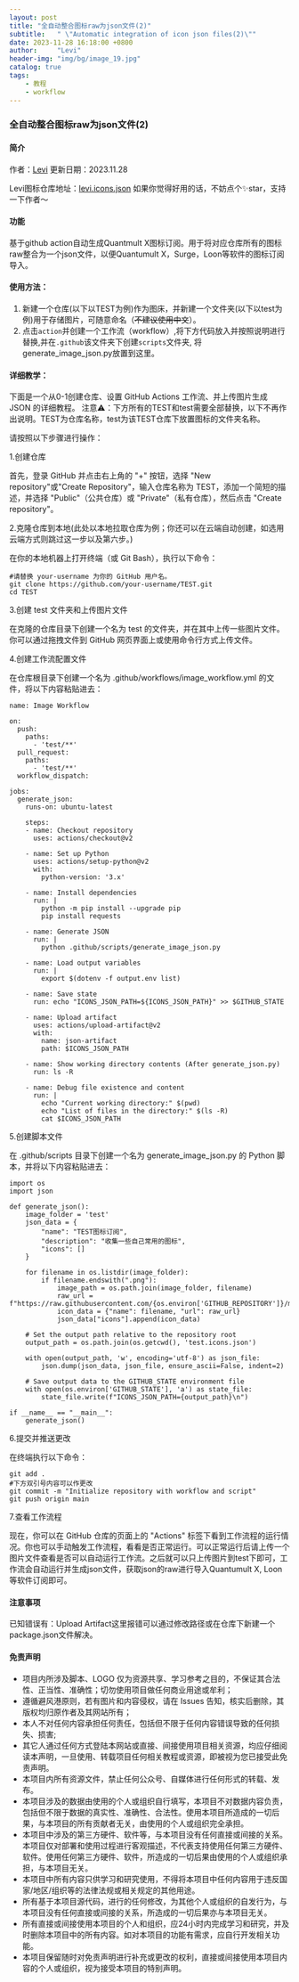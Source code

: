 ```yaml
---
layout: post
title: "全自动整合图标raw为json文件(2)"
subtitle:   " \"Automatic integration of icon json files(2)\""
date: 2023-11-28 16:18:00 +0800
author:     "Levi"
header-img: "img/bg/image_19.jpg"
catalog: true
tags:
    - 教程 
    - workflow
---
```


### 全自动整合图标raw为json文件(2)

#### 简介
作者：[Levi](https://github.com/czy13724)
更新日期：2023.11.28

Levi图标仓库地址：[levi.icons.json](https://raw.githubusercontent.com/czy13724/LeviIcons/main/levi.icons.json)
如果你觉得好用的话，不妨点个✨star，支持一下作者～
#### 功能
基于github action自动生成Quantmult X图标订阅。用于将对应仓库所有的图标raw整合为一个json文件，以便Quantumult X，Surge，Loon等软件的图标订阅导入。
#### 使用方法：
1. 新建一个仓库(以下以TEST为例)作为图床，并新建一个文件夹(以下以test为例)用于存储图片，可随意命名（~~不建议使用中文~~）。   
2. 点击`action`并创建一个工作流（workflow）,将下方代码放入并按照说明进行替换,并在`.github`该文件夹下创建`scripts`文件夹, 将generate_image_json.py放置到这里。
#### 详细教学：
下面是一个从0-1创建仓库、设置 GitHub Actions 工作流、并上传图片生成 JSON 的详细教程。
注意⚠️：下方所有的TEST和test需要全部替换，以下不再作出说明。TEST为仓库名称，test为该TEST仓库下放置图标的文件夹名称。

请按照以下步骤进行操作：

1.创建仓库

首先，登录 GitHub 并点击右上角的 "+" 按钮，选择 "New repository"或"Create Repository"，输入仓库名称为 TEST，添加一个简短的描述，并选择 "Public"（公共仓库）或 "Private"（私有仓库），然后点击 "Create repository"。

2.克隆仓库到本地(此处以本地拉取仓库为例；你还可以在云端自动创建，如选用云端方式则跳过这一步以及第六步。)

在你的本地机器上打开终端（或 Git Bash），执行以下命令：
```shell
#请替换 your-username 为你的 GitHub 用户名。
git clone https://github.com/your-username/TEST.git
cd TEST
```
3.创建 test 文件夹和上传图片文件

在克隆的仓库目录下创建一个名为 test 的文件夹，并在其中上传一些图片文件。你可以通过拖拽文件到 GitHub 网页界面上或使用命令行方式上传文件。

4.创建工作流配置文件

在仓库根目录下创建一个名为 .github/workflows/image_workflow.yml 的文件，将以下内容粘贴进去：
```shell
name: Image Workflow

on:
  push:
    paths:
      - 'test/**' 
  pull_request:
    paths:
      - 'test/**' 
  workflow_dispatch:

jobs:
  generate_json:
    runs-on: ubuntu-latest

    steps:
    - name: Checkout repository
      uses: actions/checkout@v2

    - name: Set up Python
      uses: actions/setup-python@v2
      with:
        python-version: '3.x'

    - name: Install dependencies
      run: |
        python -m pip install --upgrade pip
        pip install requests

    - name: Generate JSON
      run: |
        python .github/scripts/generate_image_json.py

    - name: Load output variables
      run: |
        export $(dotenv -f output.env list)

    - name: Save state
      run: echo "ICONS_JSON_PATH=${ICONS_JSON_PATH}" >> $GITHUB_STATE

    - name: Upload artifact
      uses: actions/upload-artifact@v2
      with:
        name: json-artifact
        path: $ICONS_JSON_PATH

    - name: Show working directory contents (After generate_json.py)
      run: ls -R

    - name: Debug file existence and content
      run: |
        echo "Current working directory:" $(pwd)
        echo "List of files in the directory:" $(ls -R)
        cat $ICONS_JSON_PATH
```
5.创建脚本文件

在 .github/scripts 目录下创建一个名为 generate_image_json.py 的 Python 脚本，并将以下内容粘贴进去：
```shell
import os
import json

def generate_json():
    image_folder = 'test'
    json_data = {
        "name": "TEST图标订阅",
        "description": "收集一些自己常用的图标",
        "icons": []
    }

    for filename in os.listdir(image_folder):
        if filename.endswith(".png"):
            image_path = os.path.join(image_folder, filename)
            raw_url = f"https://raw.githubusercontent.com/{os.environ['GITHUB_REPOSITORY']}/main/{image_path}"
            icon_data = {"name": filename, "url": raw_url}
            json_data["icons"].append(icon_data)

    # Set the output path relative to the repository root
    output_path = os.path.join(os.getcwd(), 'test.icons.json')

    with open(output_path, 'w', encoding='utf-8') as json_file:
        json.dump(json_data, json_file, ensure_ascii=False, indent=2)

    # Save output data to the GITHUB_STATE environment file
    with open(os.environ['GITHUB_STATE'], 'a') as state_file:
        state_file.write(f"ICONS_JSON_PATH={output_path}\n")

if __name__ == "__main__":
    generate_json()
```
6.提交并推送更改

在终端执行以下命令：
```shell
git add .
#下方双引号内容可以作更改
git commit -m "Initialize repository with workflow and script"
git push origin main
```
7.查看工作流程

现在，你可以在 GitHub 仓库的页面上的 "Actions" 标签下看到工作流程的运行情况。你也可以手动触发工作流程，看看是否正常运行。可以正常运行后请上传一个图片文件查看是否可以自动运行工作流。之后就可以只上传图片到test下即可，工作流会自动运行并生成json文件，获取json的raw进行导入Quantumult X, Loon等软件订阅即可。

#### 注意事项
已知错误有：Upload Artifact这里报错可以通过修改路径或在仓库下新建一个package.json文件解决。

#### 免责声明

* 项目内所涉及脚本、LOGO 仅为资源共享、学习参考之目的，不保证其合法性、正当性、准确性；切勿使用项目做任何商业用途或牟利；
* 遵循避风港原则，若有图片和内容侵权，请在 Issues 告知，核实后删除，其版权均归原作者及其网站所有；
* 本人不对任何内容承担任何责任，包括但不限于任何内容错误导致的任何损失、损害;
* 其它人通过任何方式登陆本网站或直接、间接使用项目相关资源，均应仔细阅读本声明，一旦使用、转载项目任何相关教程或资源，即被视为您已接受此免责声明。
* 本项目内所有资源文件，禁止任何公众号、自媒体进行任何形式的转载、发布。
* 本项目涉及的数据由使用的个人或组织自行填写，本项目不对数据内容负责，包括但不限于数据的真实性、准确性、合法性。使用本项目所造成的一切后果，与本项目的所有贡献者无关，由使用的个人或组织完全承担。
* 本项目中涉及的第三方硬件、软件等，与本项目没有任何直接或间接的关系。本项目仅对部署和使用过程进行客观描述，不代表支持使用任何第三方硬件、软件。使用任何第三方硬件、软件，所造成的一切后果由使用的个人或组织承担，与本项目无关。
* 本项目中所有内容只供学习和研究使用，不得将本项目中任何内容用于违反国家/地区/组织等的法律法规或相关规定的其他用途。
* 所有基于本项目源代码，进行的任何修改，为其他个人或组织的自发行为，与本项目没有任何直接或间接的关系，所造成的一切后果亦与本项目无关。
* 所有直接或间接使用本项目的个人和组织，应24小时内完成学习和研究，并及时删除本项目中的所有内容。如对本项目的功能有需求，应自行开发相关功能。
* 本项目保留随时对免责声明进行补充或更改的权利，直接或间接使用本项目内容的个人或组织，视为接受本项目的特别声明。
